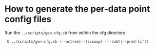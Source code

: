 
# How to generate the per-data point config files

Run the `../scripts/gen-cfg.sh` from within the cfg directory:

```
 $ ../scripts/gen-cfg.sh [--octree|--trisoup] [--raht|--pred-lift]
```
